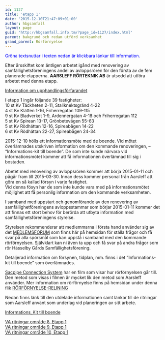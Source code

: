 ```yaml
---
id: 1127
title: 'etapp 1'
date: '2015-12-10T21:47:09+01:00'
author: hbgsamfall
layout: page
guid: 'http://hbgsamfall.info.tm/?page_id=1127/index.html'
parent: bakgrund och redan utförd verksamhet
grand_parent: Rörförnyelse
---
```


<span style="color: #0000ff;">Gröna textsnuttar i texten nedan är klickbara länkar till information.</span>

Efter årsskiftet kom äntligen arbetet igånd med renovering av samfällighetsföreningens andel av avloppsrören för den första av de fem planerade etapperna. **AARSLEFF RÖRTEKNIK AB**  är utsedd att utföra arbetet med denna etapp.

[Information om upphandlingsförfarandet](http://www.hbgsamfall.win/wp-content/uploads/2016/03/Information-om-upphandlingsförfarandet.pdf)

I etapp 1 ingår följande 39 fastigheter:  
10 st Kv Täckheten 2-11, Stallknektsgränd 4-22  
4 st Kv Klätten 1-16, Friherregatan 109-115  
9 st Kv Bladverket 1-9, Ardennergatan 4-18 och Friherregatan 112  
5 st Kv Spirean 13-17, Grönbetevägen 55-63  
5 st Kv Rödhättan 12-16, Spireabågen 14-22  
6 st Kv Rödhättan 22-27, Spireabågen 24-34

2015-12-10 hölls ett informationsmöte med de boende. Vid mötet överlämnades utskriven information om den kommande renoveringen, – “Informations-kit till boende”. De som inte kunde närvara vid informationsmötet kommer att få informationen överlämnad till sig i bostaden.

Abetet med renovering av avloppsrören kommer att börja 2015-01-11 och pågår fram till 2015-03-30. Innan dess kommer personal från Aarsleff att göra en så kallad försyn i varje fastighet.  
Vid denna fösyn har de som inte kunde vara med på informationsmötet möjlighet att få personlig information om den kommande verksamheten.

I samband med uppstart och genomförande av den renovering av samfällighetföreningens avloppsstammar som börjar 2015-01-11 kommer det att finnas ett stort behov för berörda att utbyta information med samfällighetsföreningens styrelse.

Styrelsen rekommenderar att medlemmarna i första hand använder sig av det [MEDLEMSFORUM](http://hbgsamfall.win/index.php/forum/) som finns här på hemsidan för ställa frågor och få svar på alla spörsmål som kan uppstå i samband med den kommande rörförnyelsen. Självklart kan ni även ta upp och få svar på andra frågor som rör Hässelby Gårds Samfällighetsförening.

Detaljerad information om försynen, tidplan, mm. finns i det “Informations-kit till boende” som överlämnades.

[Sacpipe Connection System](https://www.youtube.com/watch?v=uaEJUW-YzTs) har en film som visar hur rörförnyelsen går till. Den metod som visas i filmen är mycket lik den metod som Aarsleff använder. Mer information om rörförnyelse finns på hemsidan under denna flik [RÖRFÖRNYELSE-RELINING](http://hbgsamfall.win/index.php/information-2/rorrenovering-relining/)

Nedan finns länk till den utdelade informationen samt länkar till de ritningar som Aarsleff använt som underlag vid planeringen av sitt arbete.

[Informations\_Kit till boende](http://admin.hbgsamfall.win/wp-content/uploads/2015/12/Informations_Kit-till-boende.pdf)

[VA ritningar område 8, Etapp 1](http://admin.hbgsamfall.win/wp-content/uploads/2015/12/VA_ritningar-område-8-etapp1.zip)  
[VA ritningar område 9, Etapp 1](http://admin.hbgsamfall.win/wp-content/uploads/2015/12/VA-ritningar-område-9.-etapp-1.zip)  
[VA ritningar område 10, Etapp 1](http://admin.hbgsamfall.win/wp-content/uploads/2015/12/VA-ritningar-område-10-etapp-1.zip)
